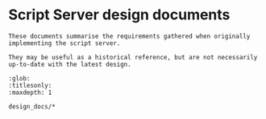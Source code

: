 # Script Server design documents

```{note}
These documents summarise the requirements gathered when originally implementing the script server.

They may be useful as a historical reference, but are not necessarily up-to-date with the latest design.
```

```{toctree}
:glob:
:titlesonly:
:maxdepth: 1

design_docs/*
```